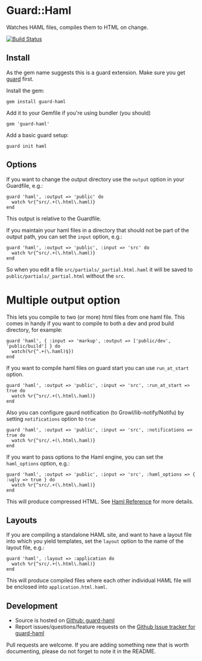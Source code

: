 # Guard::Haml

Watches HAML files, compiles them to HTML on change.

[![Build Status](https://secure.travis-ci.org/manufaktor/guard-haml.png?branch=development)](http://travis-ci.org/manufaktor/guard-haml)


## Install

As the gem name suggests this is a guard extension. Make sure you get [guard](https://github.com/guard/guard) first.

Install the gem:

    gem install guard-haml

Add it to your Gemfile if you're using bundler (you should)

    gem 'guard-haml'

Add a basic guard setup:

    guard init haml

## Options

If you want to change the output directory use the `output` option in your
Guardfile, e.g.:

    guard 'haml', :output => 'public' do
      watch %r{^src/.+(\.html\.haml)}
    end

This output is relative to the Guardfile.

If you maintain your haml files in a directory that should not be part of the output path, you can set the `input` option, e.g.:

    guard 'haml', :output => 'public', :input => 'src' do
      watch %r{^src/.+(\.html\.haml)}
    end

So when you edit a file `src/partials/_partial.html.haml`
it will be saved to `public/partials/_partial.html` without the `src`.

# Multiple output option

This lets you compile to two (or more) html files from one haml file. This comes in handy if you want to compile to both a dev and prod build directory, for example:

    guard 'haml', { :input => 'markup', :output => ['public/dev', 'public/build'] } do
      watch(%r{^.+(\.haml)$})
    end

If you want to compile haml files on guard start you can use `run_at_start` option.

    guard 'haml', :output => 'public', :input => 'src', :run_at_start => true do
      watch %r{^src/.+(\.html\.haml)}
    end

Also you can configure gaurd notification (to Growl/lib-notify/Notifu) by setting `notifications` option to `true`

    guard 'haml', :output => 'public', :input => 'src', :notifications => true do
      watch %r{^src/.+(\.html\.haml)}
    end

If you want to pass options to the Haml engine, you can set the `haml_options` option, e.g.:

    guard 'haml', :output => 'public', :input => 'src', :haml_options => { :ugly => true } do
      watch %r{^src/.+(\.html\.haml)}
    end

This will produce compressed HTML. See [Haml Reference](http://haml.info/docs/yardoc/file.HAML_REFERENCE.html#options) for more details.

## Layouts

If you are compiling a standalone HAML site, and want to have a layout file into which you yield templates, set the `layout` option to the name of the layout file, e.g.:

    guard 'haml', :layout => :application do
      watch %r{^src/.+(\.html\.haml)}
    end

This will produce compiled files where each other individual HAML file will be enclosed into `application.html.haml`.

## Development

* Source is hosted on [Github: guard-haml](https://github.com/manufaktor/guard-haml)
* Report issues/questions/feature requests on the [Github Issue tracker for guard-haml](https://github.com/manufaktor/guard-haml/issues)

Pull requests are welcome. If you are adding something new that is worth documenting, please do not forget to note it in the README.
